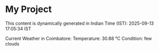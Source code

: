 # My Project

This content is dynamically generated in Indian Time (IST): 2025-09-13 17:05:34 IST


Current Weather in Coimbatore:
Temperature: 30.88 °C
Condition: few clouds
